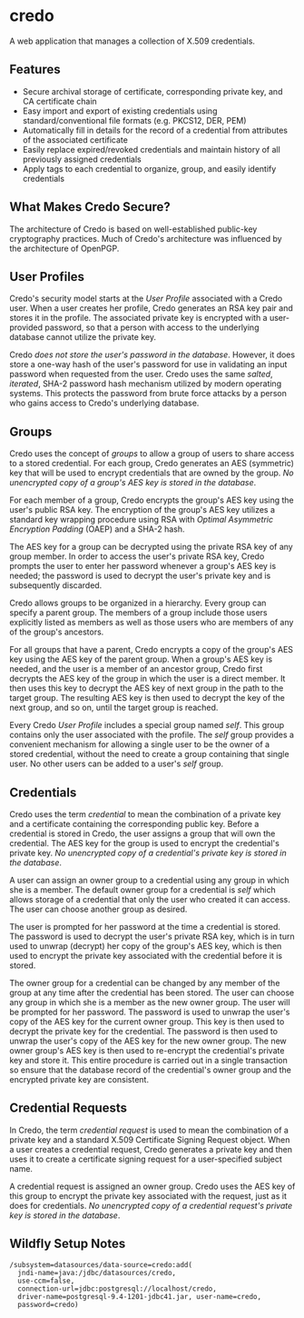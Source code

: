 credo
=====

A web application that manages a collection of X.509 credentials.

Features
--------

* Secure archival storage of certificate, corresponding private key, and CA
  certificate chain
* Easy import and export of existing credentials using standard/conventional
  file formats (e.g. PKCS12, DER, PEM)
* Automatically fill in details for the record of a credential from attributes
  of the associated certificate
* Easily replace expired/revoked credentials and maintain history of all 
  previously assigned credentials
* Apply tags to each credential to organize, group, and easily identify 
  credentials


What Makes Credo Secure?
------------------------

The architecture of Credo is based on well-established public-key cryptography
practices. Much of Credo's architecture was influenced by the architecture of
OpenPGP.

User Profiles
-------------

Credo's security model starts at the _User Profile_ associated with a Credo 
user.  When a user creates her profile, Credo generates an RSA key pair and 
stores it in the profile. The associated private key is encrypted with a 
user-provided password, so that a person with access to the underlying database 
cannot utilize the private key. 

Credo _does not store the user's password in the database_.  However, it does 
store a one-way hash of the user's password for use in validating an input 
password when requested from the user. Credo uses the same _salted_, _iterated_, 
SHA-2 password hash mechanism utilized by modern operating systems. This 
protects the password from brute force attacks by a person who gains access to 
Credo's underlying database. 

Groups
------

Credo uses the concept of _groups_ to allow a group of users to share access to 
a stored credential. For each group, Credo generates an AES (symmetric) key 
that will be used to encrypt credentials that are owned by the group. _No 
unencrypted copy of a group's AES key is stored in the database_.

For each member of a group, Credo encrypts the group's AES key using the user's 
public RSA key. The encryption of the group's AES key utilizes a standard 
key wrapping procedure using RSA with _Optimal Asymmetric Encryption Padding_ 
(OAEP) and a SHA-2 hash.
 
The AES key for a group can be decrypted using the private RSA key of any 
group member. In order to access the user's private RSA key, Credo prompts the 
user to enter her password whenever a group's AES key is needed; the password is 
used to decrypt the user's private key and is subsequently discarded. 

Credo allows groups to be organized in a hierarchy. Every group can specify
a parent group. The members of a group include those users explicitly listed
as members as well as those users who are members of any of the group's
ancestors.

For all groups that have a parent, Credo encrypts a copy of the group's AES
key using the AES key of the parent group. When a group's AES key is needed,
and the user is a member of an ancestor group, Credo first decrypts the AES 
key of the group in which the user is a direct member.  It then uses this 
key to decrypt the AES key of next group in the path to the target group. The
resulting AES key is then used to decrypt the key of the next group, and so on, 
until the target group is reached.

Every Credo _User Profile_ includes a special group named _self_. This group 
contains only the user associated with the profile. The _self_ group provides
a convenient mechanism for allowing a single user to be the owner of a stored
credential, without the need to create a group containing that single user. 
No other users can be added to a user's _self_ group.  

Credentials
-----------

Credo uses the term _credential_ to mean the combination of a private key
and a certificate containing the corresponding public key.  Before a 
credential is stored in Credo, the user assigns a group that will own the
credential. The AES key for the group is used to encrypt the credential's
private key. _No unencrypted copy of a credential's private key is stored in
the database_.

A user can assign an owner group to a credential using any group in which she 
is a member. The default owner group for a credential is _self_ which allows
storage of a credential that only the user who created it can access.  The user
can choose another group as desired.  

The user is prompted for her password at the time a credential is stored. The 
password is used to decrypt the user's private RSA key, which is in turn used 
to unwrap (decrypt) her copy of the group's AES key, which is then used to 
encrypt the private key associated with the credential before it is stored.

The owner group for a credential can be changed by any member of the group at
any time after the credential has been stored. The user can choose any group
in which she is a member as the new owner group. The user will be prompted for
her password. The password is used to unwrap the user's copy of the AES key
for the current owner group. This key is then used to decrypt the private key
for the credential. The password is then used to unwrap the user's copy of the
AES key for the new owner group. The new owner group's AES key is then used to
re-encrypt the credential's private key and store it. This entire procedure is
carried out in a single transaction so ensure that the database record of the
credential's owner group and the encrypted private key are consistent.

Credential Requests
-------------------

In Credo, the term _credential request_ is used to mean the combination of a
private key and a standard X.509 Certificate Signing Request object.  When a
user creates a credential request, Credo generates a private key and then uses
it to create a certificate signing request for a user-specified subject name.

A credential request is assigned an owner group. Credo uses the AES key of this
group to encrypt the private key associated with the request, just as it does
for credentials. _No unencrypted copy of a credential request's private key 
is stored in the database_.


Wildfly Setup Notes
-------------------

```
/subsystem=datasources/data-source=credo:add(
  jndi-name=java:/jdbc/datasources/credo, 
  use-ccm=false, 
  connection-url=jdbc:postgresql://localhost/credo,
  driver-name=postgresql-9.4-1201-jdbc41.jar, user-name=credo, 
  password=credo)
```